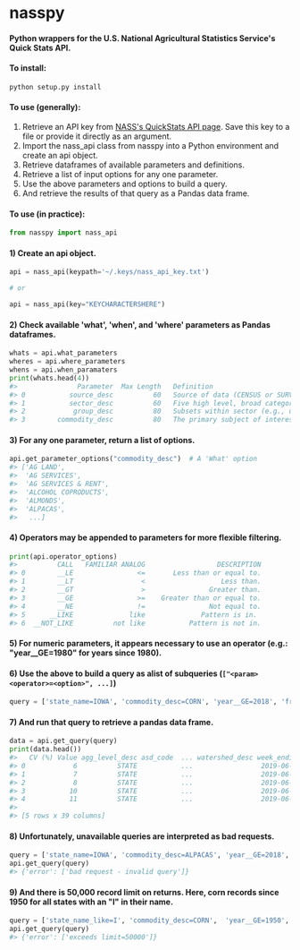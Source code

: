 # nasspy
#### Python wrappers for the U.S. National Agricultural Statistics Service's Quick Stats API.

#### To install:
`python setup.py install`

#### To use (generally):

1) Retrieve an API key from [NASS's QuickStats API page](https://quickstats.nass.usda.gov/api#param_define).
   Save this key to a file or provide it directly as an argument. 
2) Import the nass_api class from nasspy into a Python environment and create an api object.
3) Retrieve dataframes of available parameters and definitions.
4) Retrieve a list of input options for any one parameter.
5) Use the above parameters and options to build a query.
6) And retrieve the results of that query as a Pandas data frame.

#### To use (in practice):
  
```python
from nasspy import nass_api
```

#### 1) Create an api object.
```python
api = nass_api(keypath='~/.keys/nass_api_key.txt')

# or 

api = nass_api(key="KEYCHARACTERSHERE")
```

#### 2) Check available 'what', 'when', and 'where' parameters as Pandas dataframes.
```python
whats = api.what_parameters
wheres = api.where_parameters
whens = api.when_paramaters
print(whats.head(4))
#>               Parameter  Max Length   Definition 
#> 0           source_desc          60   Source of data (CENSUS or SURVEY). Census prog...  
#> 1           sector_desc          60   Five high level, broad categories useful to na...  
#> 2            group_desc          80   Subsets within sector (e.g., under sector = CR...  
#> 3        commodity_desc          80   The primary subject of interest (e.g., CORN, C... 
```

#### 3) For any one parameter, return a list of options.
```python
api.get_parameter_options("commodity_desc")  # A 'What' option
#> ['AG LAND',
#>  'AG SERVICES',
#>  'AG SERVICES & RENT',
#>  'ALCOHOL COPRODUCTS',
#>  'ALMONDS',
#>  'ALPACAS',
#>   ...]
```

#### 4) Operators may be appended to parameters for more flexible filtering.
```python
print(api.operator_options)
#>          CALL   FAMILIAR ANALOG                  DESCRIPTION
#> 0        __LE                <=       Less than or equal to.
#> 1        __LT                 <                   Less than.
#> 2        __GT                 >                Greater than.
#> 3        __GE                >=    Greater than or equal to.
#> 4        __NE                !=                Not equal to.
#> 5      __LIKE              like              Pattern is in. 
#> 6  __NOT_LIKE          not like           Pattern is not in.
```


#### 5) For numeric parameters, it appears necessary to use an operator (e.g.: "year__GE=1980"  for years since 1980).

#### 6) Use the above to build a query as alist of subqueries (`["<param><operator>=<option>", ...]`)
```python
query = ['state_name=IOWA', 'commodity_desc=CORN', 'year__GE=2018', 'freq_desc=WEEKLY']
```
 
#### 7) And run that query to retrieve a pandas data frame.
```python
data = api.get_query(query)
print(data.head())
#>   CV (%) Value agg_level_desc asd_code  ... watershed_desc week_ending  year zip_5
#> 0            6          STATE           ...                 2019-06-02  2019      
#> 1            7          STATE           ...                 2019-06-09  2019      
#> 2            8          STATE           ...                 2019-06-16  2019      
#> 3           10          STATE           ...                 2019-06-23  2019      
#> 4           11          STATE           ...                 2019-06-30  2019      
#>
#> [5 rows x 39 columns]
```

#### 8) Unfortunately, unavailable queries are interpreted as bad requests.
```python
query = ['state_name=IOWA', 'commodity_desc=ALPACAS', 'year__GE=2018', 'freq_desc=WEEKLY']
api.get_query(query)
#> {'error': ['bad request - invalid query']}
```

#### 9) And there is 50,000 record limit on returns. Here, corn records since 1950 for all states with an "I" in their name.
```python
query = ['state_name_like=I', 'commodity_desc=CORN',  'year__GE=1950', 'freq_desc=WEEKLY']
api.get_query(query)
#> {'error': ['exceeds limit=50000']}
```
